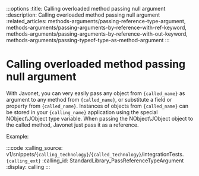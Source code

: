 :::options
:title: Calling overloaded method passing null argument
:description: Calling overloaded method passing null argument
:related_articles: methods-arguments/passing-reference-type-argument, methods-arguments/passing-arguments-by-reference-with-ref-keyword, methods-arguments/passing-arguments-by-reference-with-out-keyword, methods-arguments/passing-typeof-type-as-method-argument
:::

# Calling overloaded method passing null argument 
  
With Javonet, you can very easily pass any object from `{called_name}` as argument to any method from `{called_name}`, or substitute a field or property from `{called_name}`. Instances of objects from `{called_name}` can be stored in your `{calling_name}` application using the special NObject\JObject type variable. When passing the NObject\JObject object to the called method, Javonet just pass it as a reference.  
  
Example:  
  
:::code 
:calling_source: v1/snippets/`{calling_technology}`/`{called_technology}`/integrationTests.`{calling_ext}`
:calling_id: StandardLibrary_PassReferenceTypeArgument
:display: calling
:::

